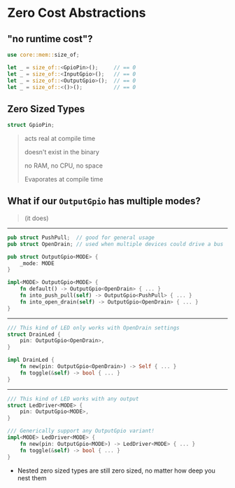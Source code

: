 # Zero Cost Abstractions

## "no runtime cost"?

```rust
use core::mem::size_of;

let _ = size_of::<GpioPin>();     // == 0
let _ = size_of::<InputGpio>();   // == 0
let _ = size_of::<OutputGpio>();  // == 0
let _ = size_of::<()>();          // == 0
```

## Zero Sized Types

```rust
struct GpioPin;
```

> acts real at compile time
>
> doesn't exist in the binary
>
> no RAM, no CPU, no space
>
> Evaporates at compile time

## What if our `OutputGpio` has multiple modes?

> (it does)

---

```rust
pub struct PushPull;  // good for general usage
pub struct OpenDrain; // used when multiple devices could drive a bus

pub struct OutputGpio<MODE> {
    _mode: MODE
}

impl<MODE> OutputGpio<MODE> {
    fn default() -> OutputGpio<OpenDrain> { ... }
    fn into_push_pull(self) -> OutputGpio<PushPull> { ... }
    fn into_open_drain(self) -> OutputGpio<OpenDrain> { ... }
}
```

---

```rust
/// This kind of LED only works with OpenDrain settings
struct DrainLed {
    pin: OutputGpio<OpenDrain>,
}

impl DrainLed {
    fn new(pin: OutputGpio<OpenDrain>) -> Self { ... }
    fn toggle(&self) -> bool { ... }
}
```

---

```rust
/// This kind of LED works with any output
struct LedDriver<MODE> {
    pin: OutputGpio<MODE>,
}

/// Generically support any OutputGpio variant!
impl<MODE> LedDriver<MODE> {
    fn new(pin: OutputGpio<MODE>) -> LedDriver<MODE> { ... }
    fn toggle(&self) -> bool { ... }
}
```

* Nested zero sized types are still zero sized, no matter how deep you nest them
